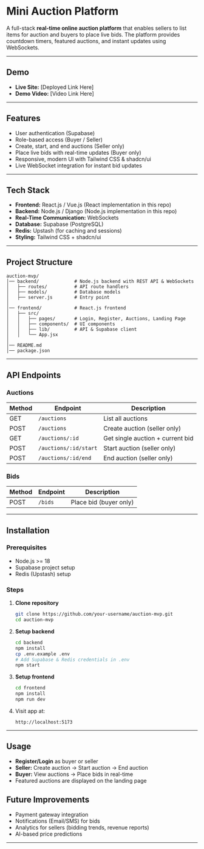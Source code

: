 
# Mini Auction Platform

A full-stack **real-time online auction platform** that enables sellers to list items for auction and buyers to place live bids. The platform provides countdown timers, featured auctions, and instant updates using WebSockets.

---


## Demo

* **Live Site:** \[Deployed Link Here]
* **Demo Video:** \[Video Link Here]

---

## Features

* User authentication (Supabase)
* Role-based access (Buyer / Seller)
* Create, start, and end auctions (Seller only)
* Place live bids with real-time updates (Buyer only)
* Responsive, modern UI with Tailwind CSS & shadcn/ui
* Live WebSocket integration for instant bid updates

---

## Tech Stack

* **Frontend:** React.js / Vue.js (React implementation in this repo)
* **Backend:** Node.js / Django (Node.js implementation in this repo)
* **Real-Time Communication:** WebSockets
* **Database:** Supabase (PostgreSQL)
* **Redis:** Upstash (for caching and sessions)
* **Styling:** Tailwind CSS + shadcn/ui

---

## Project Structure

```
auction-mvp/
│── backend/             # Node.js backend with REST API & WebSockets
│   ├── routes/          # API route handlers
│   ├── models/          # Database models
│   ├── server.js        # Entry point
│
│── frontend/            # React.js frontend
│   ├── src/
│   │   ├── pages/       # Login, Register, Auctions, Landing Page
│   │   ├── components/  # UI components
│   │   ├── lib/         # API & Supabase client
│   │   └── App.jsx
│
│── README.md
│── package.json
```

---

## API Endpoints

### Auctions

| Method | Endpoint              | Description                      |
| ------ | --------------------- | -------------------------------- |
| GET    | `/auctions`           | List all auctions                |
| POST   | `/auctions`           | Create auction (seller only)     |
| GET    | `/auctions/:id`       | Get single auction + current bid |
| POST   | `/auctions/:id/start` | Start auction (seller only)      |
| POST   | `/auctions/:id/end`   | End auction (seller only)        |

### Bids

| Method | Endpoint | Description            |
| ------ | -------- | ---------------------- |
| POST   | `/bids`  | Place bid (buyer only) |

---

## Installation

### Prerequisites

* Node.js >= 18
* Supabase project setup
* Redis (Upstash) setup

### Steps

1. **Clone repository**

   ```bash
   git clone https://github.com/your-username/auction-mvp.git
   cd auction-mvp
   ```

2. **Setup backend**

   ```bash
   cd backend
   npm install
   cp .env.example .env
   # Add Supabase & Redis credentials in .env
   npm start
   ```

3. **Setup frontend**

   ```bash
   cd frontend
   npm install
   npm run dev
   ```

4. Visit app at:

   ```
   http://localhost:5173
   ```

---

## Usage

* **Register/Login** as buyer or seller
* **Seller:** Create auction → Start auction → End auction
* **Buyer:** View auctions → Place bids in real-time
* Featured auctions are displayed on the landing page



## Future Improvements

* Payment gateway integration
* Notifications (Email/SMS) for bids
* Analytics for sellers (bidding trends, revenue reports)
* AI-based price predictions

---



